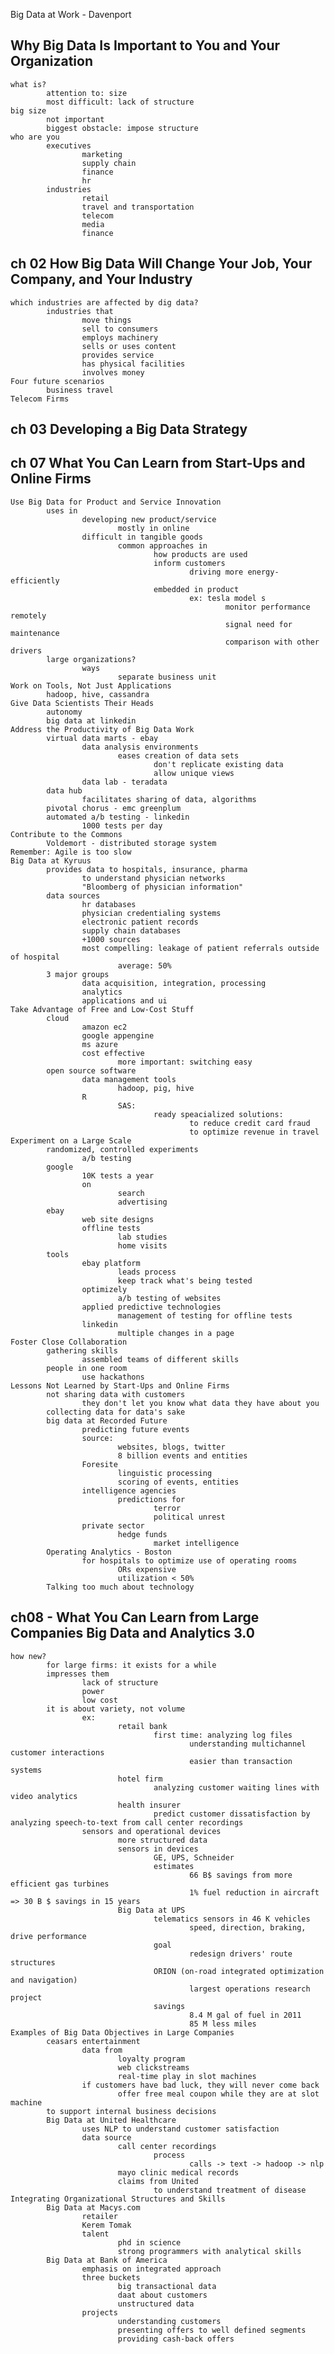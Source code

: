 Big Data at Work - Davenport


## Why Big Data Is Important to You and Your Organization

	what is?
			attention to: size
			most difficult: lack of structure
	big size
			not important
			biggest obstacle: impose structure
	who are you
			executives
					marketing
					supply chain
					finance
					hr
			industries
					retail
					travel and transportation
					telecom
					media
					finance

## ch 02 How Big Data Will Change Your Job, Your Company, and Your Industry

	which industries are affected by dig data?
			industries that
					move things
					sell to consumers
					employs machinery
					sells or uses content
					provides service
					has physical facilities
					involves money
	Four future scenarios
			business travel
	Telecom Firms

## ch 03 Developing a Big Data Strategy


## ch 07 What You Can Learn from Start-Ups and Online Firms

	Use Big Data for Product and Service Innovation
			uses in
					developing new product/service
							mostly in online
					difficult in tangible goods
							common approaches in 
									how products are used
									inform customers
											driving more energy-efficiently
									embedded in product
											ex: tesla model s
													monitor performance remotely
													signal need for maintenance
													comparison with other drivers
			large organizations?
					ways
							separate business unit
	Work on Tools, Not Just Applications
			hadoop, hive, cassandra
	Give Data Scientists Their Heads
			autonomy
			big data at linkedin
	Address the Productivity of Big Data Work
			virtual data marts - ebay
					data analysis environments
							eases creation of data sets
									don't replicate existing data
									allow unique views
					data lab - teradata
			data hub
					facilitates sharing of data, algorithms
			pivotal chorus - emc greenplum 
			automated a/b testing - linkedin
					1000 tests per day
	Contribute to the Commons
			Voldemort - distributed storage system
	Remember: Agile is too slow
	Big Data at Kyruus
			provides data to hospitals, insurance, pharma
					to understand physician networks
					"Bloomberg of physician information"
			data sources
					hr databases
					physician credentialing systems
					electronic patient records
					supply chain databases
					+1000 sources
					most compelling: leakage of patient referrals outside of hospital
							average: 50%
			3 major groups
					data acquisition, integration, processing
					analytics
					applications and ui
	Take Advantage of Free and Low-Cost Stuff
			cloud
					amazon ec2
					google appengine
					ms azure
					cost effective
							more important: switching easy
			open source software
					data management tools
							hadoop, pig, hive
					R
							SAS: 
									ready speacialized solutions:
											to reduce credit card fraud
											to optimize revenue in travel
	Experiment on a Large Scale
			randomized, controlled experiments
					a/b testing
			google
					10K tests a year
					on
							search
							advertising
			ebay
					web site designs
					offline tests
							lab studies
							home visits
			tools
					ebay platform
							leads process
							keep track what's being tested
					optimizely
							a/b testing of websites
					applied predictive technologies
							management of testing for offline tests
					linkedin
							multiple changes in a page
	Foster Close Collaboration
			gathering skills
					assembled teams of different skills
			people in one room
					use hackathons
	Lessons Not Learned by Start-Ups and Online Firms
			not sharing data with customers
					they don't let you know what data they have about you
			collecting data for data's sake
			big data at Recorded Future
					predicting future events
					source:
							websites, blogs, twitter
							8 billion events and entities
					Foresite
							linguistic processing
							scoring of events, entities
					intelligence agencies
							predictions for 
									terror
									political unrest
					private sector
							hedge funds
									market intelligence
			Operating Analytics - Boston
					for hospitals to optimize use of operating rooms
							ORs expensive
							utilization < 50%
			Talking too much about technology
					

## ch08 - What You Can Learn from Large Companies Big Data and Analytics 3.0

	how new?
			for large firms: it exists for a while
			impresses them
					lack of structure
					power
					low cost
			it is about variety, not volume
					ex: 
							retail bank
									first time: analyzing log files
											understanding multichannel customer interactions
											easier than transaction systems
							hotel firm
									analyzing customer waiting lines with video analytics
							health insurer
									predict customer dissatisfaction by analyzing speech-to-text from call center recordings
					sensors and operational devices
							more structured data 
							sensors in devices
									GE, UPS, Schneider
									estimates
											66 B$ savings from more efficient gas turbines
											1% fuel reduction in aircraft => 30 B $ savings in 15 years
							Big Data at UPS
									telematics sensors in 46 K vehicles
											speed, direction, braking, drive performance
									goal
											redesign drivers' route structures
									ORION (on-road integrated optimization and navigation)
											largest operations research project
									savings
											8.4 M gal of fuel in 2011
											85 M less miles 
	Examples of Big Data Objectives in Large Companies
			ceasars entertainment
					data from
							loyalty program
							web clickstreams
							real-time play in slot machines
					if customers have bad luck, they will never come back
							offer free meal coupon while they are at slot machine
			to support internal business decisions
			Big Data at United Healthcare
					uses NLP to understand customer satisfaction
					data source
							call center recordings
									process
											calls -> text -> hadoop -> nlp 
							mayo clinic medical records
							claims from United
									to understand treatment of disease
	Integrating Organizational Structures and Skills 
			Big Data at Macys.com
					retailer
					Kerem Tomak
					talent
							phd in science
							strong programmers with analytical skills
			Big Data at Bank of America
					emphasis on integrated approach
					three buckets
							big transactional data
							daat about customers
							unstructured data
					projects
							understanding customers
							presenting offers to well defined segments
							providing cash-back offers

    


